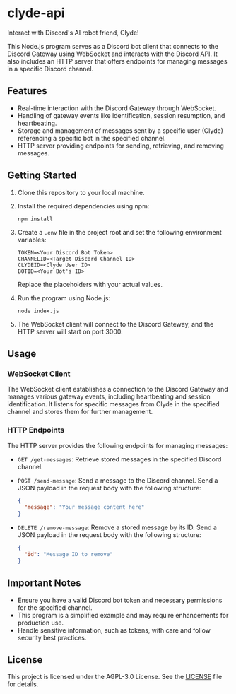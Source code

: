 # clyde-api
Interact with Discord's AI robot friend, Clyde!

This Node.js program serves as a Discord bot client that connects to the Discord Gateway using WebSocket and interacts with the Discord API. It also includes an HTTP server that offers endpoints for managing messages in a specific Discord channel.

## Features

- Real-time interaction with the Discord Gateway through WebSocket.
- Handling of gateway events like identification, session resumption, and heartbeating.
- Storage and management of messages sent by a specific user (Clyde) referencing a specific bot in the specified channel.
- HTTP server providing endpoints for sending, retrieving, and removing messages.

## Getting Started

1. Clone this repository to your local machine.

2. Install the required dependencies using npm:

   ```
   npm install
   ```

3. Create a `.env` file in the project root and set the following environment variables:

   ```
   TOKEN=<Your Discord Bot Token>
   CHANNELID=<Target Discord Channel ID>
   CLYDEID=<Clyde User ID>
   BOTID=<Your Bot's ID>
   ```

   Replace the placeholders with your actual values.

4. Run the program using Node.js:

   ```
   node index.js
   ```

5. The WebSocket client will connect to the Discord Gateway, and the HTTP server will start on port 3000.

## Usage

### WebSocket Client

The WebSocket client establishes a connection to the Discord Gateway and manages various gateway events, including heartbeating and session identification. It listens for specific messages from Clyde in the specified channel and stores them for further management.

### HTTP Endpoints

The HTTP server provides the following endpoints for managing messages:

- `GET /get-messages`: Retrieve stored messages in the specified Discord channel.

- `POST /send-message`: Send a message to the Discord channel. Send a JSON payload in the request body with the following structure:

  ```json
  {
    "message": "Your message content here"
  }
  ```

- `DELETE /remove-message`: Remove a stored message by its ID. Send a JSON payload in the request body with the following structure:

  ```json
  {
    "id": "Message ID to remove"
  }
  ```

## Important Notes

- Ensure you have a valid Discord bot token and necessary permissions for the specified channel.
- This program is a simplified example and may require enhancements for production use.
- Handle sensitive information, such as tokens, with care and follow security best practices.

## License

This project is licensed under the AGPL-3.0 License. See the [LICENSE](LICENSE) file for details.
